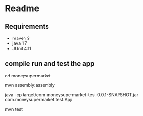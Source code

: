 # Readme




## Requirements

- maven 3
- java 1.7
- JUnit 4.11

## compile run and test the app

cd moneysupermarket

mvn assembly:assembly

java -cp target/com-moneysupermarket-test-0.0.1-SNAPSHOT.jar com.moneysupermarket.test.App

mvn test